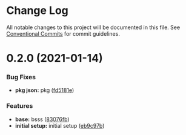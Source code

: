 # Change Log

All notable changes to this project will be documented in this file.
See [Conventional Commits](https://conventionalcommits.org) for commit guidelines.

# 0.2.0 (2021-01-14)

### Bug Fixes

- **pkg json:** pkg ([fd5181e](https://github.com/smitray/next-monorepo/commit/fd5181e28eccbf8b4ff2b2d292943688ce80feb5))

### Features

- **base:** bsss ([83076fb](https://github.com/smitray/next-monorepo/commit/83076fbe293389a3082afb961a9c0e5fc0acc888))
- **initial setup:** initial setup ([eb9c97b](https://github.com/smitray/next-monorepo/commit/eb9c97b075b4e184c374c55e87d4be3f0196df93))

